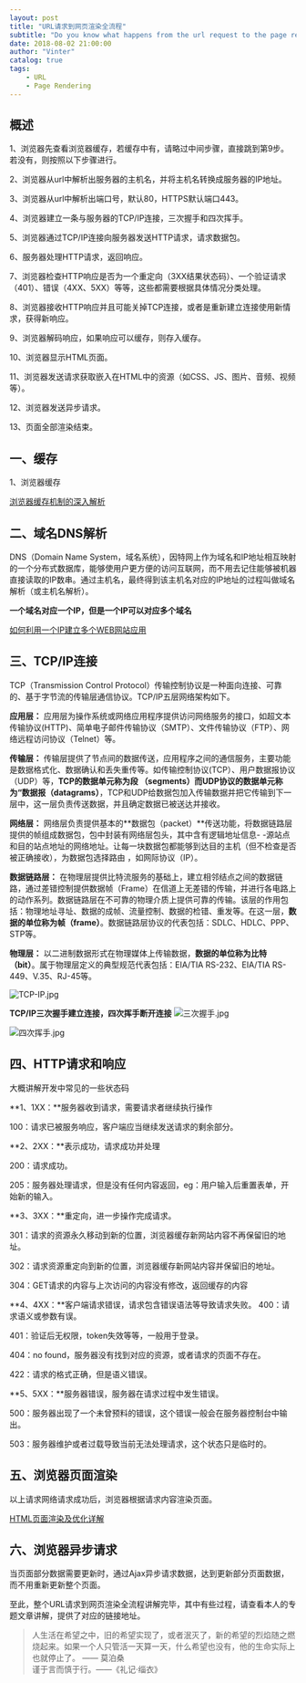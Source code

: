 ```yaml
---
layout: post
title: "URL请求到网页渲染全流程"
subtitle: "Do you know what happens from the url request to the page rendering?"
date: 2018-08-02 21:00:00
author: "Vinter"
catalog: true
tags:
    - URL
    - Page Rendering 
---
```


## 概述

1、浏览器先查看浏览器缓存，若缓存中有，请略过中间步骤，直接跳到第9步。若没有，则按照以下步骤进行。

2、浏览器从url中解析出服务器的主机名，并将主机名转换成服务器的IP地址。

3、浏览器从url中解析出端口号，默认80，HTTPS默认端口443。

4、浏览器建立一条与服务器的TCP/IP连接，三次握手和四次挥手。

5、浏览器通过TCP/IP连接向服务器发送HTTP请求，请求数据包。

6、服务器处理HTTP请求，返回响应。

7、浏览器检查HTTP响应是否为一个重定向（3XX结果状态码）、一个验证请求（401）、错误（4XX、5XX）等等，这些都需要根据具体情况分类处理。

8、浏览器接收HTTP响应并且可能关掉TCP连接，或者是重新建立连接使用新情求，获得新响应。

9、浏览器解码响应，如果响应可以缓存，则存入缓存。

10、浏览器显示HTML页面。

11、浏览器发送请求获取嵌入在HTML中的资源（如CSS、JS、图片、音频、视频等）。

12、浏览器发送异步请求。

13、页面全部渲染结束。

## 一、缓存
1、浏览器缓存

[浏览器缓存机制的深入解析](https://www.jianshu.com/p/92c6b13d7ee4)

## 二、域名DNS解析

DNS（Domain Name System，域名系统），因特网上作为域名和IP地址相互映射的一个分布式数据库，能够使用户更方便的访问互联网，而不用去记住能够被机器直接读取的IP数串。通过主机名，最终得到该主机名对应的IP地址的过程叫做域名解析（或主机名解析）。

**一个域名对应一个IP，但是一个IP可以对应多个域名**

[如何利用一个IP建立多个WEB网站应用](https://www.jianshu.com/u/020b396f86e2)

## 三、TCP/IP连接

TCP（Transmission Control Protocol）传输控制协议是一种面向连接、可靠的、基于字节流的传输层通信协议。TCP/IP五层网络架构如下。

**应用层：**  应用层为操作系统或网络应用程序提供访问网络服务的接口，如超文本传输协议(HTTP)、简单电子邮件传输协议（SMTP）、文件传输协议（FTP）、网络远程访问协议（Telnet）等。

**传输层：**  传输层提供了节点间的数据传送，应用程序之间的通信服务，主要功能是数据格式化、数据确认和丢失重传等。如传输控制协议(TCP）、用户数据报协议（UDP）等，**TCP的数据单元称为段 （segments）而UDP协议的数据单元称为“数据报（datagrams）**，TCP和UDP给数据包加入传输数据并把它传输到下一层中，这一层负责传送数据，并且确定数据已被送达并接收。

**网络层：**  网络层负责提供基本的**数据包（packet）**传送功能，将数据链路层提供的帧组成数据包，包中封装有网络层包头，其中含有逻辑地址信息- -源站点和目的站点地址的网络地址。让每一块数据包都能够到达目的主机（但不检查是否被正确接收），为数据包选择路由 ，如网际协议（IP）。

**数据链路层：**  在物理层提供比特流服务的基础上，建立相邻结点之间的数据链路，通过差错控制提供数据帧（Frame）在信道上无差错的传输，并进行各电路上的动作系列。数据链路层在不可靠的物理介质上提供可靠的传输。该层的作用包括：物理地址寻址、数据的成帧、流量控制、数据的检错、重发等。在这一层，**数据的单位称为帧（frame）**。数据链路层协议的代表包括：SDLC、HDLC、PPP、STP等。

**物理层：**  以二进制数据形式在物理媒体上传输数据，**数据的单位称为比特（bit）**。属于物理层定义的典型规范代表包括：EIA/TIA RS-232、EIA/TIA RS-449、V.35、RJ-45等。

![TCP-IP.jpg](https://vinter.oss-cn-shenzhen.aliyuncs.com/blog/tcp.jpg)

**TCP/IP三次握手建立连接，四次挥手断开连接**
![三次握手.jpg](https://vinter.oss-cn-shenzhen.aliyuncs.com/blog/three.jpg)

![四次挥手.jpg](https://vinter.oss-cn-shenzhen.aliyuncs.com/blog/four.jpg)


## 四、HTTP请求和响应

大概讲解开发中常见的一些状态码

**1、1XX：**服务器收到请求，需要请求者继续执行操作

100：请求已被服务响应，客户端应当继续发送请求的剩余部分。

**2、2XX：**表示成功，请求成功并处理

200：请求成功。

205：服务器处理请求，但是没有任何内容返回，eg：用户输入后重置表单，开始新的输入。

**3、3XX：**重定向，进一步操作完成请求。

301：请求的资源永久移动到新的位置，浏览器缓存新网站内容不再保留旧的地址。

302：请求资源重定向到新的位置，浏览器缓存新网站内容并保留旧的地址。

304：GET请求的内容与上次访问的内容没有修改，返回缓存的内容

**4、4XX：**客户端请求错误，请求包含错误语法等导致请求失败。
400：请求语义或参数有误。

401：验证后无权限，token失效等等，一般用于登录。

404：no found，服务器没有找到对应的资源，或者请求的页面不存在。

422：请求的格式正确，但是语义错误。

**5、5XX：**服务器错误，服务器在请求过程中发生错误。

500：服务器出现了一个未曾预料的错误，这个错误一般会在服务器控制台中输出。

503：服务器维护或者过载导致当前无法处理请求，这个状态只是临时的。

## 五、浏览器页面渲染

以上请求网络请求成功后，浏览器根据请求内容渲染页面。

[HTML页面渲染及优化详解](https://www.jianshu.com/p/803679c3827c)

## 六、浏览器异步请求

当页面部分数据需要更新时，通过Ajax异步请求数据，达到更新部分页面数据，而不用重新更新整个页面。

至此，整个URL请求到网页渲染全流程讲解完毕，其中有些过程，请查看本人的专题文章讲解，提供了对应的链接地址。

>  人生活在希望之中，旧的希望实现了，或者泯灭了，新的希望的烈焰随之燃烧起来。如果一个人只管活一天算一天，什么希望也没有，他的生命实际上也就停止了。 —— 莫泊桑      
>  谨于言而慎于行。——《礼记·缁衣》